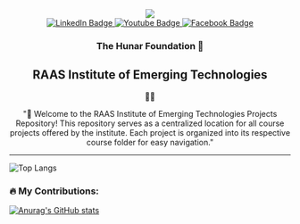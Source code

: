 <div id="header" align="center">
  <img src="https://hunarfoundation.org/wp-content/uploads/2023/07/Slider-Image-One-2.jpg"/>


<div id="badges">
  <a href="https://pk.linkedin.com/company/the-hunar-foundation-thf-" target="_blank">
    <img src="https://img.shields.io/badge/LinkedIn-blue?style=for-the-badge&logo=linkedin&logoColor=white" alt="LinkedIn Badge"/>
  </a>
  <a href="https://www.youtube.com/channel/UCJqe_raeMZuJLXY5mli1xiA" target="_blank">
    <img src="https://img.shields.io/badge/YouTube-red?style=for-the-badge&logo=youtube&logoColor=white" alt="Youtube Badge"/>
  </a>
  <a href="[https://twitter.com/_JaveriaHassan](https://www.facebook.com/THFPakistan/)" target="_blank">
    <img src="https://img.shields.io/badge/Facebook-blue?style=for-the-badge&logo=facebook&logoColor=white" alt="Facebook Badge"/>
  </a>
 
</div>
                                                                                                    
 ### The Hunar Foundation 👋
  ### <h2> RAAS Institute of Emerging Technologies </h2>👩‍💻

"🚀 Welcome to the RAAS Institute of Emerging Technologies Projects Repository! This repository serves as a centralized location for all course projects offered by the institute. Each project is organized into its respective course folder for easy navigation."
                                                                                                    
</div>

   <hr>
   


![Top Langs](https://github-readme-stats.vercel.app/api/top-langs/?username=Javeria-Hassan-SE&hide=javascript,css,scss,html&theme=tokyonight)

### :fire: My Contributions:
                                                                                                                                
[![Anurag's GitHub stats](https://github-readme-stats.vercel.app/api?username=Javeria-Hassan-SE)](https://github.com/anuraghazra/github-readme-stats)
   
  

   
